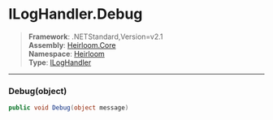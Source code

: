 # ILogHandler.Debug

> **Framework**: .NETStandard,Version=v2.1  
> **Assembly**: [Heirloom.Core][0]  
> **Namespace**: [Heirloom][0]  
> **Type**: [ILogHandler][1]

--------------------------------------------------------------------------------

### Debug(object)

```cs
public void Debug(object message)
```

[0]: ../Heirloom.Core.md
[1]: Heirloom.ILogHandler.md
